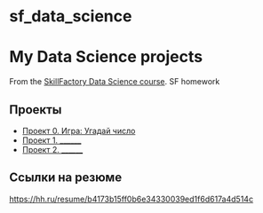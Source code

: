 # sf_data_science
# My Data Science projects
From the [SkillFactory Data Science course](https://skillfactory.ru/data-scientist).
SF homework

## Проекты

* [Проект 0. Игра: Угадай число]([https://github.com/Nadezhda1202/sf_data_science/project_0](https://github.com/Nadezhda1202/sf_data_science/tree/main/project_0))
* [Проект 1. ______](___)
* [Проект 2. ______](___)

## Ссылки на резюме

https://hh.ru/resume/b4173b15ff0b6e34330039ed1f6d617a4d514c

